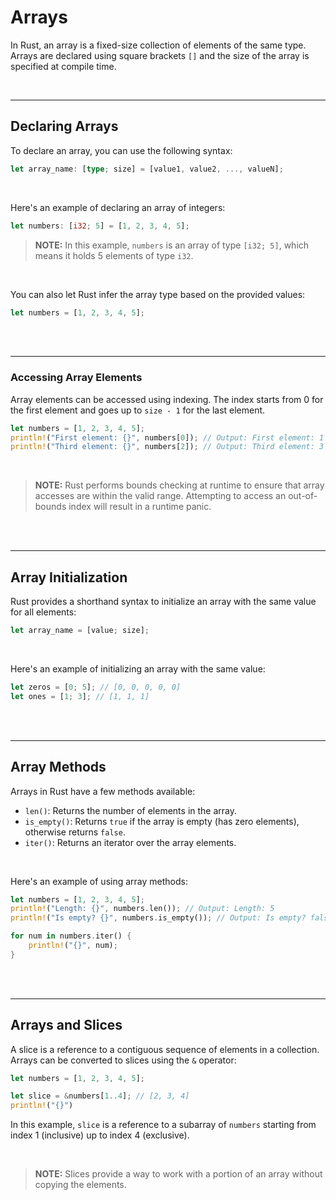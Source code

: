 # Arrays

In Rust, an array is a fixed-size collection of elements of the same type. Arrays are declared using square brackets `[]` and the size of the array is specified at compile time.

<br>

---

## Declaring Arrays

To declare an array, you can use the following syntax:

```rust
let array_name: [type; size] = [value1, value2, ..., valueN];
```

<br>

Here's an example of declaring an array of integers:

```rust
let numbers: [i32; 5] = [1, 2, 3, 4, 5];
```

> **NOTE:** In this example, `numbers` is an array of type `[i32; 5]`, which means it holds 5 elements of type `i32`.

<br>

You can also let Rust infer the array type based on the provided values:

```rust
let numbers = [1, 2, 3, 4, 5];
```

<br>

<br>

---

### Accessing Array Elements

Array elements can be accessed using indexing. The index starts from 0 for the first element and goes up to `size - 1` for the last element.

```rust
let numbers = [1, 2, 3, 4, 5];
println!("First element: {}", numbers[0]); // Output: First element: 1
println!("Third element: {}", numbers[2]); // Output: Third element: 3
```

<br>

> **NOTE:** Rust performs bounds checking at runtime to ensure that array accesses are within the valid range. Attempting to access an out-of-bounds index will result in a runtime panic.

<br>

<br>

---

## Array Initialization

Rust provides a shorthand syntax to initialize an array with the same value for all elements:

```rust
let array_name = [value; size];
```

<br>

Here's an example of initializing an array with the same value:

```rust
let zeros = [0; 5]; // [0, 0, 0, 0, 0]
let ones = [1; 3]; // [1, 1, 1]
```

<br>

<br>

---

## Array Methods

Arrays in Rust have a few methods available:

- `len()`: Returns the number of elements in the array.
- `is_empty()`: Returns `true` if the array is empty (has zero elements), otherwise returns `false`.
- `iter()`: Returns an iterator over the array elements.

<br>

Here's an example of using array methods:

```rust
let numbers = [1, 2, 3, 4, 5];
println!("Length: {}", numbers.len()); // Output: Length: 5
println!("Is empty? {}", numbers.is_empty()); // Output: Is empty? false

for num in numbers.iter() {
    println!("{}", num);
}
```

<br>

<br>

---


## Arrays and Slices

A slice is a reference to a contiguous sequence of elements in a collection. Arrays can be converted to slices using the `&` operator:

```rust
let numbers = [1, 2, 3, 4, 5];

let slice = &numbers[1..4]; // [2, 3, 4]
println!("{}")
```

In this example, `slice` is a reference to a subarray of `numbers` starting from index 1 (inclusive) up to index 4 (exclusive).

<br>

> **NOTE:** Slices provide a way to work with a portion of an array without copying the elements.
